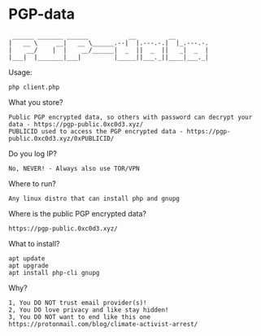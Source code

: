 # PGP-data
```
 ______ _______ ______           __         __         
|   __ \     __|   __ \______.--|  |.---.-.|  |_.---.-.
|    __/    |  |    __/______|  _  ||  _  ||   _|  _  |
|___|  |_______|___|         |_____||___._||____|___._|
```

Usage:
```
php client.php
```

What you store?
```
Public PGP encrypted data, so others with password can decrypt your data - https://pgp-public.0xc0d3.xyz/
PUBLICID used to access the PGP encrypted data - https://pgp-public.0xc0d3.xyz/0xPUBLICID/
```

Do you log IP?
```
No, NEVER! - Always also use TOR/VPN
```

Where to run?
```
Any linux distro that can install php and gnupg
```

Where is the public PGP encrypted data?
```
https://pgp-public.0xc0d3.xyz/
```

What to install?
```
apt update
apt upgrade
apt install php-cli gnupg
```

Why?
```
1, You DO NOT trust email provider(s)!
2, You DO love privacy and like stay hidden!
3, You DO NOT want to end like this one https://protonmail.com/blog/climate-activist-arrest/
```
